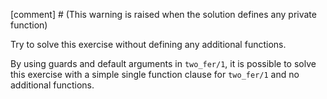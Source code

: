 [comment] # (This warning is raised when the solution defines any private function)

Try to solve this exercise without defining any additional functions.

By using guards and default arguments in `two_fer/1`, it is possible to solve this exercise with a simple single function clause for `two_fer/1` and no additional functions.
